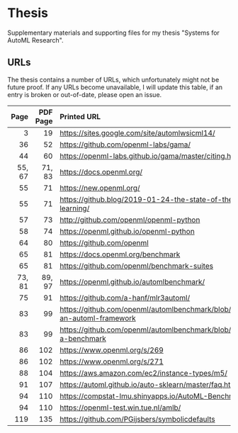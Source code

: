 # Thesis
Supplementary materials and supporting files for my thesis "Systems for AutoML Research".

## URLs
The thesis contains a number of URLs, which unfortunately might not be future proof.
If any URLs become unavailable, I will update this table, if an entry is broken or out-of-date, please open an issue.

| Page | PDF Page | Printed URL | Latest URL |
| --:  | --:      |   :--   | :--     |
|  3   | 19       | https://sites.google.com/site/automlwsicml14/ | still current |
|  36  | 52       | https://github.com/openml-labs/gama/ | still current |
|  44  | 60       | https://openml-labs.github.io/gama/master/citing.html | still current |
|  55, 67  | 71, 83       | https://docs.openml.org/ | still current |
|  55  | 71       | https://new.openml.org/| https://www.openml.org/ |
|  55  | 71       | https://github.blog/2019-01-24-the-state-of-the-octoverse-machine-learning/ | still current |
|  57  | 73       | http://github.com/openml/openml-python | still current |
|  58  | 74       | https://openml.github.io/openml-python | still current |
|  64  | 80       | https://github.com/openml | still current |
|  65  | 81       | https://docs.openml.org/benchmark | still current |
|  65  | 81       | https://github.com/openml/benchmark-suites | still current |
|  73, 81  | 89, 97       | https://openml.github.io/automlbenchmark/ | still current |
|  75  | 91       | https://github.com/a-hanf/mlr3automl/ | still current |
|  83  | 99       | https://github.com/openml/automlbenchmark/blob/master/docs/HOWTO.md#add-an-automl-framework | still current |
|  83  | 99       | https://github.com/openml/automlbenchmark/blob/master/docs/HOWTO.md#add-a-benchmark | still current |
|  86  | 102       | https://www.openml.org/s/269 | still current |
|  86  | 102       | https://www.openml.org/s/271 | still current |
|  88  | 104       | https://aws.amazon.com/ec2/instance-types/m5/ | still current |
|  91  | 107       | https://automl.github.io/auto-sklearn/master/faq.html#meta-learning | still current |
|  94  | 110       | https://compstat-lmu.shinyapps.io/AutoML-Benchmark-Analysis/ | still current |
|  94  | 110       | https://openml-test.win.tue.nl/amlb/ | still current |
|  119  | 135      | https://github.com/PGijsbers/symbolicdefaults | still current |
